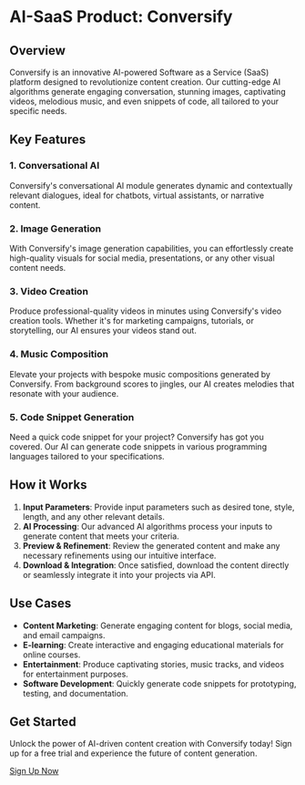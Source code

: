 # AI-SaaS Product: Conversify

## Overview
Conversify is an innovative AI-powered Software as a Service (SaaS) platform designed to revolutionize content creation. Our cutting-edge AI algorithms generate engaging conversation, stunning images, captivating videos, melodious music, and even snippets of code, all tailored to your specific needs.

## Key Features

### 1. Conversational AI
Conversify's conversational AI module generates dynamic and contextually relevant dialogues, ideal for chatbots, virtual assistants, or narrative content.

### 2. Image Generation
With Conversify's image generation capabilities, you can effortlessly create high-quality visuals for social media, presentations, or any other visual content needs.

### 3. Video Creation
Produce professional-quality videos in minutes using Conversify's video creation tools. Whether it's for marketing campaigns, tutorials, or storytelling, our AI ensures your videos stand out.

### 4. Music Composition
Elevate your projects with bespoke music compositions generated by Conversify. From background scores to jingles, our AI creates melodies that resonate with your audience.

### 5. Code Snippet Generation
Need a quick code snippet for your project? Conversify has got you covered. Our AI can generate code snippets in various programming languages tailored to your specifications.

## How it Works
1. **Input Parameters**: Provide input parameters such as desired tone, style, length, and any other relevant details.
2. **AI Processing**: Our advanced AI algorithms process your inputs to generate content that meets your criteria.
3. **Preview & Refinement**: Review the generated content and make any necessary refinements using our intuitive interface.
4. **Download & Integration**: Once satisfied, download the content directly or seamlessly integrate it into your projects via API.

## Use Cases
- **Content Marketing**: Generate engaging content for blogs, social media, and email campaigns.
- **E-learning**: Create interactive and engaging educational materials for online courses.
- **Entertainment**: Produce captivating stories, music tracks, and videos for entertainment purposes.
- **Software Development**: Quickly generate code snippets for prototyping, testing, and documentation.

## Get Started
Unlock the power of AI-driven content creation with Conversify today! Sign up for a free trial and experience the future of content generation.

[Sign Up Now](#)
